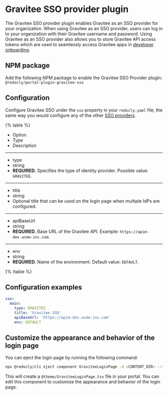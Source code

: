 # Gravitee SSO provider plugin

The Gravitee SSO provider plugin enables Gravitee as an SSO provider for your organization.
When using Gravitee as an SSO provider, users can log in to your organization with their Gravitee username and password.
Using Gravitee as an SSO provider also allows you to store Gravitee API access tokens which are used to seamlessly access Gravitee apps in [developer onboarding](../../../../config/developer-onboarding/index.md).

## NPM package

Add the following NPM package to enable the Gravitee SSO Provider plugin: `@redocly/portal-plugin-gravitee-sso`

## Configuration

Configure Gravitee SSO under the `sso` property in your `redocly.yaml` file, the same way you would configure any of the other [SSO providers](../../../../config/sso.md).

{% table %}

- Option
- Type
- Description

---

- type
- string
- **REQUIRED.**
  Specifies the type of identity provider.
  Possible value: `GRAVITEE`.

---

- title
- string
- Optional title that can be used on the login page when multiple IdPs are configured.

---

- apiBaseUrl
- string
- **REQUIRED.**
  Base URL of the Gravitee API.
  Example: `https://apim-dev.acme-inc.com`.

---

- env
- string
- **REQUIRED.**
  Name of the environment.
  Default value: `DEFAULT`.

{% /table %}

## Configuration examples

```yaml
sso:
  main:
    type: GRAVITEE
    title: 'Gravitee SSO'
    apiBaseUrl: 'https://apim-dev.acme-inc.com'
    env: DEFAULT
```

## Customize the appearance and behavior of the login page

You can eject the login page by running the following command:

```bash
npx @redocly/cli eject component GraviteeLoginPage -d <CONTENT_DIR> --theme @redocly/portal-plugin-gravitee-sso
```

This will create a `@theme/GraviteeLoginPage.tsx` file in your portal. You can edit this component to customize the appearance and behavior of the login page.
